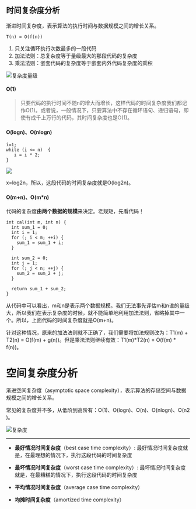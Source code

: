 



## 时间复杂度分析

渐进时间复杂度，表示算法的执行时间与数据规模之间的增长关系。

```
T(n) = O(f(n))
```



1. 只关注循环执行次数最多的一段代码
2. 加法法则：总复杂度等于量级最大的那段代码的复杂度
3. 乘法法则：嵌套代码的复杂度等于嵌套内外代码复杂度的乘积


![复杂度量级](http://cxytz.13sai.com/algorithm/3723793cc5c810e9d5b06bc95325bf0a.jpg?e=1610425884&token=1gdN7L3hz7Tgyflqo0xuUVm-bOH0G-6mFLSVWeKa:mN2L_zWbdz3xEkSlVGnYrLQ8x6k=)





#### O(1)

> 只要代码的执行时间不随n的增大而增长，这样代码的时间复杂度我们都记作O(1)。或者说，一般情况下，只要算法中不存在循环语句、递归语句，即使有成千上万行的代码，其时间复杂度也是Ο(1)。





#### O(logn)、O(nlogn)

```
i=1;
while (i <= n)  {
   i = i * 2;
}
```



![](http://cxytz.13sai.com/algorithm/9b1c88264e7a1a20b5954be9bc4bec9a.jpg?e=1610425923&token=1gdN7L3hz7Tgyflqo0xuUVm-bOH0G-6mFLSVWeKa:rc0lcHZyQtryCxa4QRFjhzChwUk=)

x=log2n，所以，这段代码的时间复杂度就是O(log2n)。



####  O(m+n)、O(m\*n)



代码的复杂度**由两个数据的规模**来决定。老规矩，先看代码！

```
int cal(int m, int n) {
  int sum_1 = 0;
  int i = 1;
  for (; i < m; ++i) {
    sum_1 = sum_1 + i;
  }

  int sum_2 = 0;
  int j = 1;
  for (; j < n; ++j) {
    sum_2 = sum_2 + j;
  }

  return sum_1 + sum_2;
}
```

从代码中可以看出，m和n是表示两个数据规模。我们无法事先评估m和n谁的量级大，所以我们在表示复杂度的时候，就不能简单地利用加法法则，省略掉其中一个。所以，上面代码的时间复杂度就是O(m+n)。

针对这种情况，原来的加法法则就不正确了，我们需要将加法规则改为：T1(m) + T2(n) = O(f(m) + g(n))。但是乘法法则继续有效：T1(m)*T2(n) = O(f(m) * f(n))。



# 空间复杂度分析

渐进空间复杂度（asymptotic space complexity），表示算法的存储空间与数据规模之间的增长关系。



常见的复杂度并不多，从低阶到高阶有：O(1)、O(logn)、O(n)、O(nlogn)、O(n2 )。

![复杂度](http://cxytz.13sai.com/algorithm/497a3f120b7debee07dc0d03984faf04.jpg?e=1610425902&token=1gdN7L3hz7Tgyflqo0xuUVm-bOH0G-6mFLSVWeKa:3GpUkJ8WUzdpHdVomJFTQRnGcGY=)





---



- **最好情况时间复杂度**（best case time complexity）: 最好情况时间复杂度就是，在最理想的情况下，执行这段代码的时间复杂度

- **最坏情况时间复杂度**（worst case time complexity）: 最坏情况时间复杂度就是，在最糟糕的情况下，执行这段代码的时间复杂度
- **平均情况时间复杂度**（average case time complexity）
- **均摊时间复杂度**（amortized time complexity）





